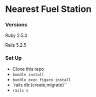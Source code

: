 # Nearest Fuel Station

### Versions

Ruby 2.5.3

Rails 5.2.5

### Set Up

- Clone this repo
- `bundle install`
- `bundle exec figaro install`
- `rails db:{create,migrate}``
- `rails s`
